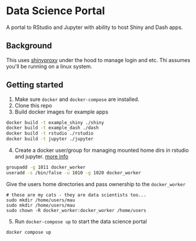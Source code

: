 # Data Science Portal

A portal to RStudio and Jupyter with ability to host Shiny and Dash apps. 

## Background

This uses [shinyproxy](https://www.shinyproxy.io/) under the hood to manage login and etc.  Thi assumes you'll be running on a linux system. 

## Getting started

1. Make sure `docker` and `docker-compose` are installed. 
2. Clone this repo
3. Build docker images for example apps

``` sh
docker build -t example_shiny ./shiny
docker build -t example_dash ./dash
docker build -t rstudio ./rstudio
docker build -t jupyter ./jupyter
```

4. Create a docker user/group for managing mounted home dirs in rstudio and jupyter. [more info](https://blog.stefanproell.at/2018/08/08/jupyter-docker-stacks-with-a-custom-user/)

``` sh
groupadd -g 1011 docker_worker
useradd -s /bin/false -u 1010 -g 1020 docker_worker
```

Give the users home directories and pass ownership to the `docker_worker`

```
# these are my cats - they are data scientists too...
sudo mkdir /home/users/mau
sudo mkdir /home/users/mau
sudo chown -R docker_worker:docker_worker /home/users
```

5. Run `docker-compose up` to start the data science portal

``` sh
docker compose up
```

